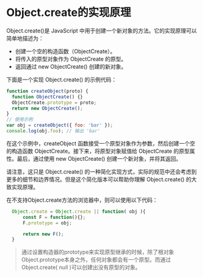 # Object.create的实现原理

Object.create()是 JavaScript 中用于创建一个新对象的方法。它的实现原理可以简单地描述为：

- 创建一个空的构造函数（ObjectCreate）。
- 将传入的原型对象作为 ObjectCreate 的原型。
- 返回通过 new ObjectCreate() 创建的新对象。

下面是一个实现 Object.create() 的示例代码：

```js
function createObject(proto) {
  function ObjectCreate() {}
  ObjectCreate.prototype = proto;
  return new ObjectCreate();
}
// 使用示例
var obj = createObject({ foo: 'bar' });
console.log(obj.foo); // 输出 'bar'
```
在这个示例中，createObject 函数接受一个原型对象作为参数，然后创建一个空的构造函数 ObjectCreate。接下来，将原型对象赋值给 ObjectCreate 的原型属性。最后，通过使用 new ObjectCreate() 创建一个新对象，并将其返回。

请注意，这只是 Object.create() 的一种简化实现方式，实际的规范中还会考虑到更多的细节和边界情况。但是这个简化版本可以帮助你理解 Object.create() 的大致实现原理。


在不支持Object.create方法的浏览器中，则可以使用以下代码：
```js
  Object.create = Object.create || function( obj ){
      const F = function(){};
      F.prototype = obj;

      return new F();
  }
```

> 通过设置构造器的prototype来实现原型继承的时候，除了根对象Object.prototype本身之外，任何对象都会有一个原型。而通过Object.create( null )可以创建出没有原型的对象。